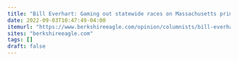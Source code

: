 ```yaml
---
title: "Bill Everhart: Gaming out statewide races on Massachusetts primary ballots "
date: 2022-09-03T10:47:49-04:00
itemurl: "https://www.berkshireeagle.com/opinion/columnists/bill-everhart-2022-primary-statewide/article_95e724da-2a38-11ed-b84f-534ee2a116f6.html"
sites: "berkshireeagle.com"
tags: []
draft: false
---
```


